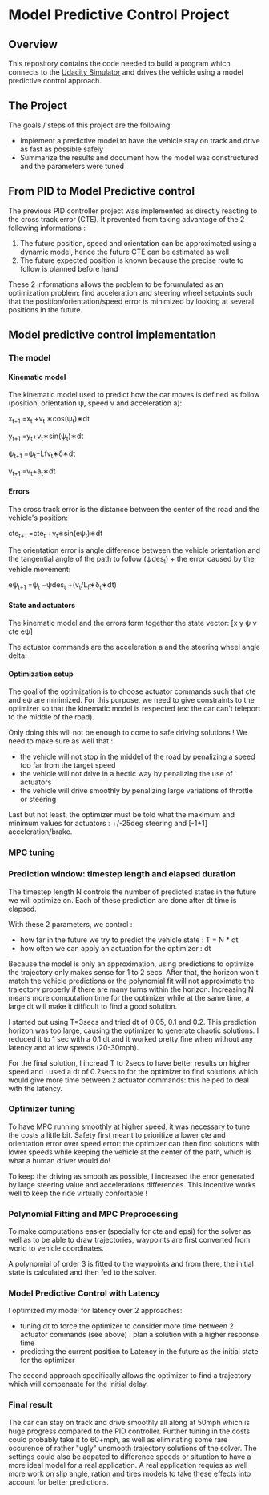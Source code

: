 # Model Predictive Control Project

Overview
---
This repository contains the code needed to build a program which connects to the [Udacity Simulator](https://github.com/udacity/self-driving-car-sim/releases) and drives the vehicle using a model predictive control approach.

The Project
---
The goals / steps of this project are the following:
* Implement a predictive model to have the vehicle stay on track and drive as fast as possible safely 
* Summarize the results and document how the model was constructured and the parameters were tuned


## From PID to Model Predictive control 

The previous PID controller project was implemented as directly reacting to the cross track error (CTE). It prevented from taking advantage of the 2 following informations :
1. The future position, speed and orientation can be approximated using a dynamic model, hence the future CTE can be estimated as well
2. The future expected position is known because the precise route to follow is planned before hand

These 2 informations allows the problem to be forumulated as an optimization problem: find acceleration and steering wheel setpoints such that the position/orientation/speed error is minimized by looking at several positions in the future.

## Model predictive control implementation

### The model

#### Kinematic model

The kinematic model used to predict how the car moves is defined as follow (position, orientation ψ, speed v and acceleration a):

x<sub>t+1</sub> =x<sub>t</sub> +v<sub>t</sub> ∗cos(ψ<sub>t</sub>)∗dt

y<sub>t+1</sub> =y<sub>t</sub>+v<sub>t</sub>∗sin(ψ<sub>t</sub>)∗dt

ψ<sub>t+1</sub> =ψ<sub>t</sub>+Lfv<sub>t</sub>∗δ∗dt

v<sub>t+1</sub> =v<sub>t</sub>+a<sub>t</sub>∗dt

#### Errors

The cross track error is the distance between the center of the road and the vehicle's position:

cte<sub>t+1</sub> =cte<sub>t</sub> +v<sub>t</sub>∗sin(eψ<sub>t</sub>)∗dt

The orientation error is angle difference between the vehicle orientation and the tangential angle of the path to follow (ψdes<sub>t</sub>) + the error caused by the vehicle movement:

eψ<sub>t+1</sub> =ψ<sub>t</sub> −ψdes<sub>t</sub> +(v<sub>t</sub>/L<sub>f</sub>∗δ<sub>t</sub>∗dt)

#### State and actuators  

The kinematic model and the errors form together the state vector: [x y ψ v cte eψ]

The actuator commands are the acceleration a and the steering wheel angle delta.

#### Optimization setup

The goal of the optimization is to choose actuator commands such that cte and eψ are minimized. For this purpose, we need to give constraints to the optimizer so that the kinematic model is respected (ex: the car can't teleport to the middle of the road). 

Only doing this will not be enough to come to safe driving solutions ! We need to make sure as well that :
- the vehicle will not stop in the middel of the road by penalizing a speed too far from the target speed
- the vehicle will not drive in a hectic way by penalizing the use of actuators
- the vehicle will drive smoothly by penalizing large variations of throttle or steering

Last but not least, the optimizer must be told what the maximum and minimum values for actuators : +/-25deg steering and [-1+1] acceleration/brake. 

### MPC tuning

### Prediction window: timestep length and elapsed duration

The timestep length N controls the number of predicted states in the future we will optimize on. Each of these prediction are done after dt time is elapsed.

With these 2 parameters, we control : 
- how far in the future we try to predict the vehicle state : T = N * dt   
- how often we can apply an actuation for the optimizer : dt

Because the model is only an approximation, using predictions to optimize the trajectory only makes sense for 1 to 2 secs. After that, the horizon won't match the vehicle predictions or the polynomial fit will not approximate the trajectory properly if there are many turns within the horizon.
Increasing N means more computation time for the optimizer while at the same time, a large dt will make it difficult to find a good solution.

I started out using T=3secs and tried dt of 0.05, 0.1 and 0.2. This prediction horizon was too large, causing the optimizer to generate chaotic solutions. I reduced it to 1 sec with a 0.1 dt and it worked pretty fine when without any latency and at low speeds (20-30mph).

For the final solution, I incread T to 2secs to have better results on higher speed and I used a dt of 0.2secs to for the optimizer to find solutions which would give more time between 2 actuator commands: this helped to deal with the latency.

### Optimizer tuning

To have MPC running smoothly at higher speed, it was necessary to tune the costs a little bit. Safety first meant to prioritize a lower cte and orientation error over speed error: the optimizer can then find solutions with lower speeds while keeping the vehicle at the center of the path, which is what a human driver would do!

To keep the driving as smooth as possible, I increased the error generated by large steering value and accelerations differences. This incentive works well to keep the ride virtually confortable !

### Polynomial Fitting and MPC Preprocessing

To make computations easier (specially for cte and epsi) for the solver as well as to be able to draw trajectories, waypoints are first converted from world to vehicle coordinates.

A polynomial of order 3 is fitted to the waypoints and from there, the initial state is calculated and then fed to the solver. 

### Model Predictive Control with Latency

I optimized my model for latency over 2 approaches:
- tuning dt to force the optimizer to consider more time between 2 actuator commands (see above) : plan a solution with a higher response time
- predicting the current position to Latency in the future as the initial state for the optimizer

The second approach specifically allows the optimizer to find a trajectory which will compensate for the initial delay.


### Final result

The car can stay on track and drive smoothly all along at 50mph which is huge progress compared to the PID controller. Further tuning in the costs could probably take it to 60+mph, as well as eliminating some rare occurence of rather "ugly" unsmooth trajectory solutions of the solver. The settings could also be adpated to difference speeds or situation to have a more ideal model for a real application. A real application requies as well more work on slip angle, ration and tires models to take these effects into account for better predictions.



